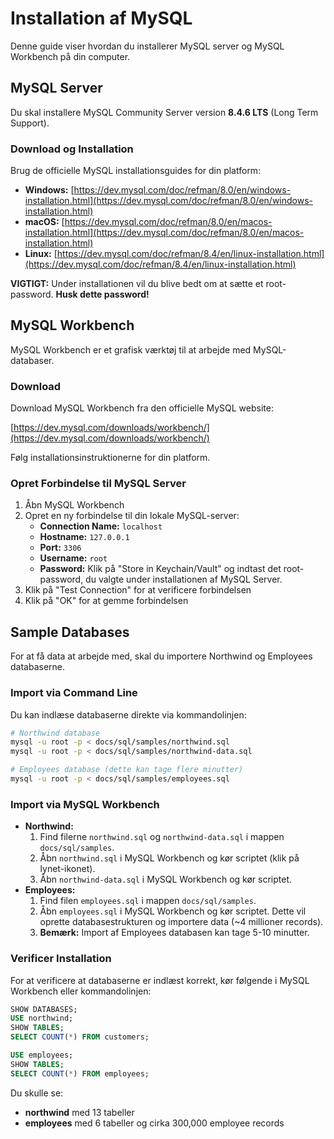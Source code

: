 # Installation af MySQL

Denne guide viser hvordan du installerer MySQL server og MySQL Workbench på din computer.

## MySQL Server

Du skal installere MySQL Community Server version **8.4.6 LTS** (Long Term Support).

### Download og Installation

Brug de officielle MySQL installationsguides for din platform:

*   **Windows:** [https://dev.mysql.com/doc/refman/8.0/en/windows-installation.html](https://dev.mysql.com/doc/refman/8.0/en/windows-installation.html)
*   **macOS:** [https://dev.mysql.com/doc/refman/8.0/en/macos-installation.html](https://dev.mysql.com/doc/refman/8.0/en/macos-installation.html)
*   **Linux:** [https://dev.mysql.com/doc/refman/8.4/en/linux-installation.html](https://dev.mysql.com/doc/refman/8.4/en/linux-installation.html)

**VIGTIGT:** Under installationen vil du blive bedt om at sætte et root-password. **Husk dette password!**

## MySQL Workbench

MySQL Workbench er et grafisk værktøj til at arbejde med MySQL-databaser.

### Download

Download MySQL Workbench fra den officielle MySQL website:

[https://dev.mysql.com/downloads/workbench/](https://dev.mysql.com/downloads/workbench/)

Følg installationsinstruktionerne for din platform.

### Opret Forbindelse til MySQL Server

1.  Åbn MySQL Workbench
2.  Opret en ny forbindelse til din lokale MySQL-server:
    *   **Connection Name:** `localhost`
    *   **Hostname:** `127.0.0.1`
    *   **Port:** `3306`
    *   **Username:** `root`
    *   **Password:** Klik på "Store in Keychain/Vault" og indtast det root-password, du valgte under installationen af MySQL Server.
3.  Klik på "Test Connection" for at verificere forbindelsen
4.  Klik på "OK" for at gemme forbindelsen

## Sample Databases

For at få data at arbejde med, skal du importere Northwind og Employees databaserne.

### Import via Command Line

Du kan indlæse databaserne direkte via kommandolinjen:

```bash
# Northwind database
mysql -u root -p < docs/sql/samples/northwind.sql
mysql -u root -p < docs/sql/samples/northwind-data.sql

# Employees database (dette kan tage flere minutter)
mysql -u root -p < docs/sql/samples/employees.sql
```

### Import via MySQL Workbench

*   **Northwind:**
    1.  Find filerne `northwind.sql` og `northwind-data.sql` i mappen `docs/sql/samples`.
    2.  Åbn `northwind.sql` i MySQL Workbench og kør scriptet (klik på lynet-ikonet).
    3.  Åbn `northwind-data.sql` i MySQL Workbench og kør scriptet.
*   **Employees:**
    1.  Find filen `employees.sql` i mappen `docs/sql/samples`.
    2.  Åbn `employees.sql` i MySQL Workbench og kør scriptet. Dette vil oprette databasestrukturen og importere data (~4 millioner records).
    3.  **Bemærk:** Import af Employees databasen kan tage 5-10 minutter.

### Verificer Installation

For at verificere at databaserne er indlæst korrekt, kør følgende i MySQL Workbench eller kommandolinjen:

```sql
SHOW DATABASES;
USE northwind;
SHOW TABLES;
SELECT COUNT(*) FROM customers;

USE employees;
SHOW TABLES;
SELECT COUNT(*) FROM employees;
```

Du skulle se:
- **northwind** med 13 tabeller
- **employees** med 6 tabeller og cirka 300,000 employee records
